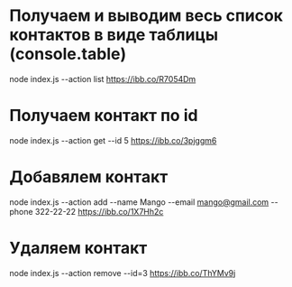 # Получаем и выводим весь список контактов в виде таблицы (console.table)

node index.js --action list
https://ibb.co/R7054Dm

# Получаем контакт по id

node index.js --action get --id 5
https://ibb.co/3pjggm6

# Добавялем контакт

node index.js --action add --name Mango --email mango@gmail.com --phone 322-22-22
https://ibb.co/1X7Hh2c

# Удаляем контакт

node index.js --action remove --id=3
https://ibb.co/ThYMv9j
